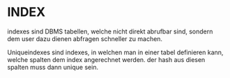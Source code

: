 # INDEX

indexes sind DBMS tabellen, welche nicht direkt abrufbar sind, sondern dem user dazu dienen abfragen schneller zu machen.

Uniqueindexes sind indexes, in welchen man in einer tabel definieren kann, welche spalten dem index angerechnet werden. der hash aus diesen spalten muss dann unique sein.